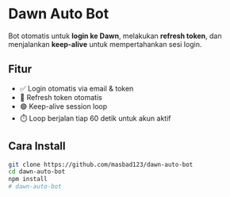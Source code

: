 # Dawn Auto Bot

Bot otomatis untuk **login ke Dawn**, melakukan **refresh token**, dan menjalankan **keep-alive** untuk mempertahankan sesi login.

## Fitur
- ✅ Login otomatis via email & token
- 🔄 Refresh token otomatis
- 🟢 Keep-alive session loop
- ⏱️ Loop berjalan tiap 60 detik untuk akun aktif

## Cara Install

```bash
git clone https://github.com/masbad123/dawn-auto-bot
cd dawn-auto-bot
npm install
# dawn-auto-bot
